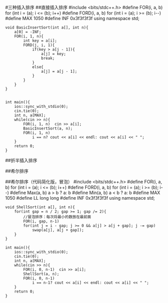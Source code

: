 #三种插入排序
##直接插入排序
	#include <bits/stdc++.h>
	#define FOR(i, a, b) for (int i = (a); i <= (b); i++)
	#define FORD(i, a, b) for (int i = (a); i >= (b); i--)
	#define MAX 1050
	#define INF 0x3f3f3f3f
	using namespace std;
	
    void BasicInsertSort(int a[], int n){
        a[0] = -INF;
        FOR(i, 1, n){
            int key = a[i];
            FORD(j, i, 1){
                if(key > a[j - 1]){
                    a[j] = key;
                    break;
                }
                else{
                    a[j] = a[j - 1];
                }
            }
        }
    }

	
	int main(){
	    ios::sync_with_stdio(0);
	    cin.tie(0);
	    int n, a[MAX];
	    while(cin >> n){
	        FOR(i, 1, n)  cin >> a[i];
	        BasicInsertSort(a, n);
	        FOR(i, 1, n)
	            i == n? cout << a[i] << endl: cout << a[i] << " ";
	    }
	    return 0;
	}

##折半插入排序


##希尔排序


##希尔排序（代码简化版，冒泡）
	#include <bits/stdc++.h>
	#define FOR(i, a, b) for (int i = (a); i <= (b); i++)
	#define FORD(i, a, b) for (int i = (a); i >= (b); i--)
	#define Max(a, b) a > b ? a: b
	#define Min(a, b) a < b ? a: b
	#define MAX 1050
	#define LL long long
	#define INF 0x3f3f3f3f
	using namespace std;
	
	void ShellSort(int a[], int n){
	    for(int gap = n / 2; gap >= 1; gap /= 2){
	        //冒泡排序：每次将最小的数放在最前面
	        FOR(i, gap, n-1)
	        for(int j = i - gap; j >= 0 && a[j] > a[j + gap]; j -= gap)
	            swap(a[j], a[j + gap]);
	    }
	}
	
	int main(){
	    ios::sync_with_stdio(0);
	    cin.tie(0);
	    int n, a[MAX];
	    while(cin >> n){
	        FOR(i, 0, n-1)  cin >> a[i];
	        ShellSort(a, n);
	        FOR(i, 0, n-1)
	            i == n-1? cout << a[i] << endl: cout << a[i] << " ";
	    }
	    return 0;
	}
